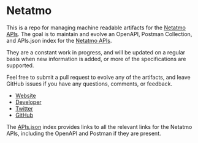 # NetatmoThis is a repo for managing machine readable artifacts for the [Netatmo APIs](http://netatmo.net). The goal is to maintain and evolve an OpenAPI, Postman Collection, and APIs.json index for the [Netatmo APIs](http://netatmo.net).They are a constant work in progress, and will be updated on a regular basis when new information is added, or more of the specifications are supported.Feel free to submit a pull request to evolve any of the artifacts, and leave GitHub issues if you have any questions, comments, or feedback.- [Website](http://netatmo.net)- [Developer](http://netatmo.net)- [Twitter](https://twitter.com/netatmo)- [GitHub](https://github.com/netatmo)The [APIs.json](https://github.com/api-evangelist/netatmo/blob/master/apis.json) index provides links to all the relevant links for the Netatmo APIs, including the OpenAPI and Postman if they are present.